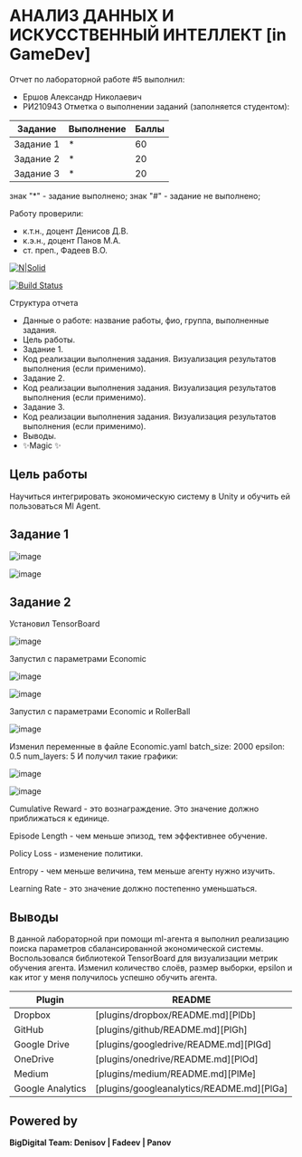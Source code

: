 # АНАЛИЗ ДАННЫХ И ИСКУССТВЕННЫЙ ИНТЕЛЛЕКТ [in GameDev]
Отчет по лабораторной работе #5 выполнил:
- Ершов Александр Николаевич
- РИ210943
Отметка о выполнении заданий (заполняется студентом):

| Задание | Выполнение | Баллы |
| ------ | ------ | ------ |
| Задание 1 | * | 60 |
| Задание 2 | * | 20 |
| Задание 3 | * | 20 |

знак "*" - задание выполнено; знак "#" - задание не выполнено;

Работу проверили:
- к.т.н., доцент Денисов Д.В.
- к.э.н., доцент Панов М.А.
- ст. преп., Фадеев В.О.

[![N|Solid](https://cldup.com/dTxpPi9lDf.thumb.png)](https://nodesource.com/products/nsolid)

[![Build Status](https://travis-ci.org/joemccann/dillinger.svg?branch=master)](https://travis-ci.org/joemccann/dillinger)

Структура отчета

- Данные о работе: название работы, фио, группа, выполненные задания.
- Цель работы.
- Задание 1.
- Код реализации выполнения задания. Визуализация результатов выполнения (если применимо).
- Задание 2.
- Код реализации выполнения задания. Визуализация результатов выполнения (если применимо).
- Задание 3.
- Код реализации выполнения задания. Визуализация результатов выполнения (если применимо).
- Выводы.
- ✨Magic ✨

## Цель работы

Научиться интегрировать экономическую систему в Unity и обучить ей пользоваться Ml Agent.



## Задание 1

![image](https://user-images.githubusercontent.com/105643001/205067776-4759a06d-256c-425c-878f-e597cba5557b.png)


![image](https://user-images.githubusercontent.com/105643001/205067514-094450bc-0c6c-40b4-9512-10842b15a96e.png)


## Задание 2

Установил TensorBoard

![image](https://user-images.githubusercontent.com/105643001/205069879-b67dfbc1-b25e-470a-be3c-d3a397e0175e.png)

Запустил с параметрами Economic

![image](https://user-images.githubusercontent.com/105643001/205072187-8b5329f3-bdba-4fc8-82c2-4833bafb7b77.png)

![image](https://user-images.githubusercontent.com/105643001/205072233-d2a65ef3-0946-4284-bef2-8e95b9b78553.png)

Запустил  с параметрами Economic и RollerBall

![image](https://user-images.githubusercontent.com/105643001/205073104-d248d828-45a0-4a72-a20c-1b1195eb531a.png)

Изменил переменные в файле Economic.yaml
batch_size: 2000
epsilon: 0.5
num_layers: 5
И получил такие графики:

![image](https://user-images.githubusercontent.com/105643001/205094349-21a182d9-5f7c-4b25-a8c4-f68c278ad062.png)

![image](https://user-images.githubusercontent.com/105643001/205094392-50d4ef7e-24be-431c-bb11-a915396f05ce.png)

Cumulative Reward - это вознаграждение. Это значение должно приближаться к единице.

Episode Length - чем меньше эпизод, тем эффективнее обучение.

Policy Loss - изменение политики.

Entropy - чем меньше величина, тем меньше агенту нужно изучить.

Learning Rate - это значение должно постепенно уменьшаться.

## Выводы
В данной лабораторной при помощи ml-агента я выполнил реализацию поиска параметров сбалансированной экономической системы. Воспользовался библиотекой TensorBoard для визуализации метрик обучения агента. Изменил количество слоёв, размер выборки, epsilon и как итог у меня получилось успешно обучить агента.



| Plugin | README |
| ------ | ------ |
| Dropbox | [plugins/dropbox/README.md][PlDb] |
| GitHub | [plugins/github/README.md][PlGh] |
| Google Drive | [plugins/googledrive/README.md][PlGd] |
| OneDrive | [plugins/onedrive/README.md][PlOd] |
| Medium | [plugins/medium/README.md][PlMe] |
| Google Analytics | [plugins/googleanalytics/README.md][PlGa] |

## Powered by

**BigDigital Team: Denisov | Fadeev | Panov**
